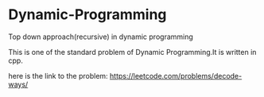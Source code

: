 # Dynamic-Programming
Top down approach(recursive) in dynamic programming

This is one of the standard problem of Dynamic Programming.It is written in cpp.


here is the link to the problem:
      https://leetcode.com/problems/decode-ways/
